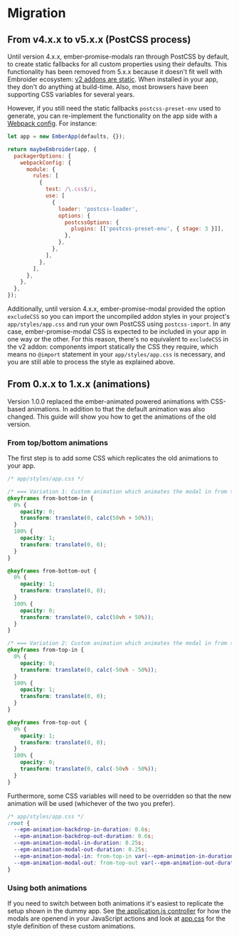 # Migration

## From v4.x.x to v5.x.x (PostCSS process)

Until version 4.x.x, ember-promise-modals ran through PostCSS by default, to create static fallbacks for all custom properties using their defaults. This functionality has been removed from 5.x.x because it doesn't fit well with Embroider ecosystem: [v2 addons are static](https://github.com/embroider-build/embroider/blob/HEAD/docs/spec.md). When installed in your app, they don't do anything at build-time. Also, most browsers have been supporting CSS variables for several years.

However, if you still need the static fallbacks `postcss-preset-env` used to generate, you can re-implement the functionality on the app side with a [Webpack config](https://webpack.js.org/loaders/postcss-loader/). For instance:

```js
let app = new EmberApp(defaults, {});

return maybeEmbroider(app, {
  packagerOptions: {
    webpackConfig: {
      module: {
        rules: [
          {
            test: /\.css$/i,
            use: [
              {
                loader: 'postcss-loader',
                options: {
                  postcssOptions: {
                    plugins: [['postcss-preset-env', { stage: 3 }]],
                  },
                },
              },
            ],
          },
        ],
      },
    },
  },
});
```

Additionally, until version 4.x.x, ember-promise-modal provided the option `excludeCSS` so you can import the uncompiled addon styles in your project's `app/styles/app.css` and run your own PostCSS using `postcss-import`. In any case, ember-promise-modal CSS is expected to be included in your app in one way or the other. For this reason, there's no equivalent to `excludeCSS` in the v2 addon: components import statically the CSS they require, which means no `@import` statement in your `app/styles/app.css` is necessary, and you are still able to process the style as explained above.

## From 0.x.x to 1.x.x (animations)

Version 1.0.0 replaced the ember-animated powered animations with CSS-based animations. In addition to that the default animation was also changed. This guide will show you how to get the animations of the old version.

### From top/bottom animations

The first step is to add some CSS which replicates the old animations to your app.

```css
/* app/styles/app.css */

/* === Variation 1: Custom animation which animates the modal in from the bottom and back */
@keyframes from-bottom-in {
  0% {
    opacity: 0;
    transform: translate(0, calc(50vh + 50%));
  }
  100% {
    opacity: 1;
    transform: translate(0, 0);
  }
}

@keyframes from-bottom-out {
  0% {
    opacity: 1;
    transform: translate(0, 0);
  }
  100% {
    opacity: 0;
    transform: translate(0, calc(50vh + 50%));
  }
}

/* === Variation 2: Custom animation which animates the modal in from the top and back */
@keyframes from-top-in {
  0% {
    opacity: 0;
    transform: translate(0, calc(-50vh - 50%));
  }
  100% {
    opacity: 1;
    transform: translate(0, 0);
  }
}

@keyframes from-top-out {
  0% {
    opacity: 1;
    transform: translate(0, 0);
  }
  100% {
    opacity: 0;
    transform: translate(0, calc(-50vh - 50%));
  }
}
```

Furthermore, some CSS variables will need to be overridden so that the new animation will be used (whichever of the two you prefer).

```css
/* app/styles/app.css */
:root {
  --epm-animation-backdrop-in-duration: 0.6s;
  --epm-animation-backdrop-out-duration: 0.6s;
  --epm-animation-modal-in-duration: 0.25s;
  --epm-animation-modal-out-duration: 0.25s;
  --epm-animation-modal-in: from-top-in var(--epm-animation-in-duration) ease-out;
  --epm-animation-modal-out: from-top-out var(--epm-animation-out-duration) ease-in;
}
```

### Using both animations

If you need to switch between both animations it's easiest to replicate the setup shown in the dummy app. See [the application.js controller](./tests/dummy/app/controllers/application.js)
for how the modals are openend in your JavaScript actions and look at
[app.css](./tests/dummy/app/styles/app.css) for the style definition of these
custom animations.
